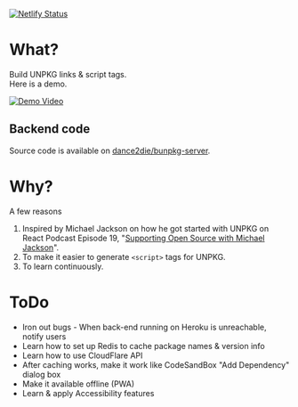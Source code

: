 [![Netlify Status](https://api.netlify.com/api/v1/badges/75669d62-e1fe-4137-9bf9-a6314260fbdc/deploy-status)](https://app.netlify.com/sites/bunpkg/deploys)

# What?

Build UNPKG links & script tags.  
Here is a demo.

[![Demo Video](https://img.youtube.com/vi/67MQcDrDNg4/0.jpg)](https://youtu.be/67MQcDrDNg4)

## Backend code

Source code is available on [dance2die/bunpkg-server](https://github.com/dance2die/bunpkg-server).

# Why?

A few reasons

1. Inspired by Michael Jackson on how he got started with UNPKG on React Podcast Episode 19, "[Supporting Open Source with Michael Jackson](https://reactpodcast.simplecast.fm/19)".
1. To make it easier to generate `<script>` tags for UNPKG.
1. To learn continuously.

# ToDo

- Iron out bugs - When back-end running on Heroku is unreachable, notify users
- Learn how to set up Redis to cache package names & version info
- Learn how to use CloudFlare API
- After caching works, make it work like CodeSandBox "Add Dependency" dialog box
- Make it available offline (PWA)
- Learn & apply Accessibility features

